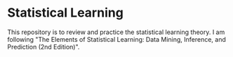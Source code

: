 # Statistical Learning

This repository is to review and practice the statistical learning theory.
I am following "The Elements of Statistical Learning: Data Mining, Inference, and Prediction (2nd Edition)".
